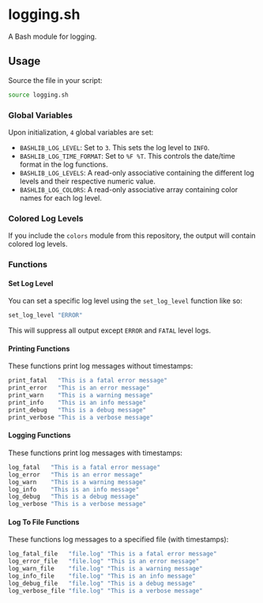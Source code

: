 # logging.sh

A Bash module for logging.

## Usage

Source the file in your script:

```bash
source logging.sh
```

### Global Variables

Upon initialization, `4` global variables are set:

- `BASHLIB_LOG_LEVEL`: Set to `3`. This sets the log level to `INFO`.
- `BASHLIB_LOG_TIME_FORMAT`: Set to `%F %T`. This controls the date/time format
                             in the log functions.
- `BASHLIB_LOG_LEVELS`: A read-only associative containing the different log
                        levels and their respective numeric value.
- `BASHLIB_LOG_COLORS`: A read-only associative array containing color names for
                        each log level.

### Colored Log Levels

If you include the `colors` module from this repository, the output will contain
colored log levels.

### Functions

#### Set Log Level

You can set a specific log level using the `set_log_level` function like so:

```bash
set_log_level "ERROR"
```

This will suppress all output except `ERROR` and `FATAL` level logs.

#### Printing Functions

These functions print log messages without timestamps:

```bash
print_fatal   "This is a fatal error message"
print_error   "This is an error message"
print_warn    "This is a warning message"
print_info    "This is an info message"
print_debug   "This is a debug message"
print_verbose "This is a verbose message"
```

#### Logging Functions

These functions print log messages with timestamps:

```bash
log_fatal   "This is a fatal error message"
log_error   "This is an error message"
log_warn    "This is a warning message"
log_info    "This is an info message"
log_debug   "This is a debug message"
log_verbose "This is a verbose message"
```

#### Log To File Functions

These functions log messages to a specified file (with timestamps):

```bash
log_fatal_file   "file.log" "This is a fatal error message"
log_error_file   "file.log" "This is an error message"
log_warn_file    "file.log" "This is a warning message"
log_info_file    "file.log" "This is an info message"
log_debug_file   "file.log" "This is a debug message"
log_verbose_file "file.log" "This is a verbose message"
```
